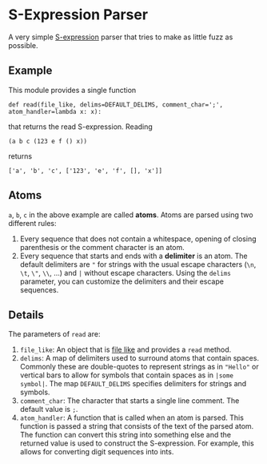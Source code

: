 # S-Expression Parser

A very simple [S-expression](https://en.m.wikipedia.org/wiki/S-expression) parser that tries to make as little fuzz as possible.

## Example

This module provides a single function
```
def read(file_like, delims=DEFAULT_DELIMS, comment_char=';', atom_handler=lambda x: x):
```
that returns the read S-expression.
Reading
```
(a b c (123 e f () x))
```
returns
```
['a', 'b', 'c', ['123', 'e', 'f', [], 'x']]
```

## Atoms

`a`, `b`, `c` in the above example are called **atoms**.
Atoms are parsed using two different rules:
1. Every sequence that does not contain a whitespace, opening of closing parenthesis or the comment character is an atom.
2. Every sequence that starts and ends with a **delimiter** is an atom.
   The default delimiters are `"` for strings with the usual escape characters (`\n`, `\t`, `\"`, `\\`, ...) and `|` without escape characters.
   Using the `delims` parameter, you can customize the delimiters and their escape sequences.

## Details

The parameters of `read` are:
1. `file_like`: An object that is [file like]() and provides a `read` method.
2. `delims`: A map of delimiters used to surround atoms that contain spaces.
   Commonly these are double-quotes to represent strings as in `"Hello"` or
   vertical bars to allow for symbols that contain spaces as in `|some symbol|`.
   The map `DEFAULT_DELIMS` specifies delimiters for strings and symbols.
3. `comment_char`: The character that starts a single line comment.
   The default value is `;`.
4. `atom_handler`: A function that is called when an atom is parsed.
   This function is passed a string that consists of the text of the parsed
   atom. The function can convert this string into something else and the
   returned value is used to construct the S-expression.
   For example, this allows for converting digit sequences into ints.
